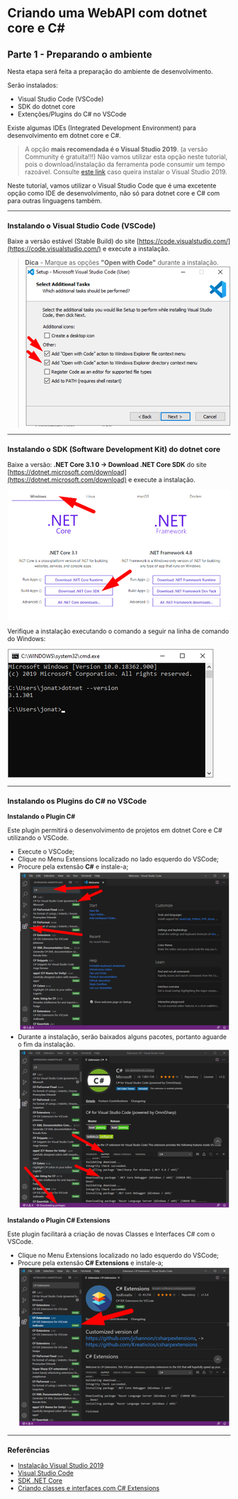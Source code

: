 # Criando uma WebAPI com dotnet core e C#

## Parte 1 - Preparando o ambiente

Nesta etapa será feita a preparação do ambiente de desenvolvimento.

Serão instalados:
   - Visual Studio Code (VSCode)
   - SDK do dotnet core
   - Extenções/Plugins do C# no VSCode

Existe algumas IDEs (Integrated Development Environment) para desenvolvimento em dotnet core e C#.

> A opção **mais recomendada é o Visual Studio 2019**. (a versão Community é gratuíta!!!)
> Não vamos utilizar esta opção neste tutorial, pois o download/instalação da ferramenta pode consumir um tempo razoável.
> Consulte [este link](https://docs.microsoft.com/pt-br/visualstudio/install/install-visual-studio?view=vs-2019) caso queira instalar o Visual Studio 2019.

Neste tutorial, vamos utilizar o Visual Studio Code que é uma excetente opção como IDE de desenvolvimento, não só para dotnet core e C# com para outras linguagens também.


---
### Instalando o Visual Studio Code (VSCode)

Baixe a versão estável (Stable Build) do site [https://code.visualstudio.com/](https://code.visualstudio.com/) e execute a instalação.

> **Dica** - Marque as opções **"Open with Code"** durante a instalação.
> ![Dica instalação VSCode](./assets/vscode-01.png)


---
### Instalando o SDK (Software Development Kit) do dotnet core

Baixe a versão: **.NET Core 3.1 0 -> Download .NET Core SDK** do site [https://dotnet.microsoft.com/download](https://dotnet.microsoft.com/download) e execute a instalação.

![Download .NET Core SDK](./assets/sdk-dotnetcore.png)

Verifique a instalação executando o comando a seguir na linha de comando do Windows:

![Verificando instalação do SDK](./assets/sdk-dotnetcore-test-cmd.png)


---
### Instalando os Plugins do C# no VSCode

**Instalando o Plugin C#**

Este plugin permitirá o desenvolvimento de projetos em dotnet Core e C# utilizando o VSCode.

 - Execute o VSCode;
 - Clique no Menu Extensions localizado no lado esquerdo do VSCode;
 - Procure pela extensão **C#** e instale-a;
   ![Instalando Extension C#](./assets/vscode-plugin-c.png)
 - Durante a instalação, serão baixados alguns pacotes, portanto aguarde o fim da instalação.
   ![Instalando Extension C# - status](./assets/vscode-plugin-c-status.png)
   

**Instalando o Plugin C# Extensions**

Este plugin facilitará a criação de novas Classes e Interfaces C# com o VSCode.

 - Clique no Menu Extensions localizado no lado esquerdo do VSCode;
 - Procure pela extensão **C# Extensions** e instale-a;
   ![Instalando Extension C# Extensions](./assets/vscode-plugin-c-ext.png)


---
### Referências
 
 - [Instalação Visual Studio 2019](https://docs.microsoft.com/pt-br/visualstudio/install/install-visual-studio?view=vs-2019)
 - [Visual Studio Code](https://code.visualstudio.com)
 - [SDK .NET Core](https://dotnet.microsoft.com/download)
 - [Criando classes e interfaces com C# Extensions](https://medium.com/@renato.groffe/net-core-visual-studio-code-criando-rapidamente-classes-e-interfaces-com-c-extensions-e73bad83e867)
